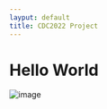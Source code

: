 ```yaml
---
layput: default
title: CDC2022 Project
---
```


# Hello World
![image](https://user-images.githubusercontent.com/54373990/194732336-ecf21d9e-83cb-4406-957d-6f602352f389.png)

